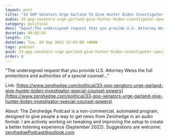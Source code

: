 ```yaml
---
layout: post
title: "33 GOP Senators Urge Garland To Give Hunter Biden Investigator Special Counsel Powers"
audio: 33-gop-senators-urge-garland-give-hunter-biden-investigator-special-counsel-powers-0
category: political
desc: "&quot;The undersigned request that you provide U.S. Attorney Weiss the full protections and authorities of a special counsel...&quot;"
duration: 00:02:54
length: 174
datetime: Tue, 20 Sep 2022 22:05:00 +0000
tags: podcast
guid: 33-gop-senators-urge-garland-give-hunter-biden-investigator-special-counsel-powers-0
order: 0
---
```

&quot;The undersigned request that you provide U.S. Attorney Weiss the full protections and authorities of a special counsel...&quot;

Link: [https://www.zerohedge.com/political/33-gop-senators-urge-garland-give-hunter-biden-investigator-special-counsel-powers](https://www.zerohedge.com/political/33-gop-senators-urge-garland-give-hunter-biden-investigator-special-counsel-powers)

About: The Zerohedge Podcast is a non-commercial, automated program, designed to give people a way to get news from Zerohedge in an audio format.  I am actively working on tweaking and improving the setup to create a better listening experience (September 2022).  Suggestions are welcome: [zerohedgePodcast@outlook.com](mailto:zerohedgePodcast@outlook.com)